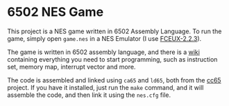 # 6502 NES Game

This project is a NES game written in 6502 Assembly Language. To run the game, simply open ```game.nes``` in a NES Emulator (I use [FCEUX-2.2.3](http://www.fceux.com/web/home.html)).

The game is written in 6502 assembly language, and there is a [wiki](http://wiki.nesdev.com/w/index.php/Nesdev_Wiki) containing everything you need to start programming, such as instruction set, memory map, interrupt vector and more.

The code is assembled and linked using ```ca65``` and ```ld65```, both from the [cc65](https://www.cc65.org/) project. If you have it installed, just run the ```make``` command, and it will assemble the code, and then link it using the ```nes.cfg``` file.
